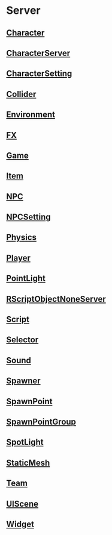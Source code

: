 # Server

## [**Character**](https://github.com/ditoland/dev/tree/67590cdbe379383a93a3b3533f1f3e1edf1d51e1/api-reference/server/Character.md)

## [**CharacterServer**](https://github.com/ditoland/dev/tree/67590cdbe379383a93a3b3533f1f3e1edf1d51e1/api-reference/server/CharacterServer.md)

## [**CharacterSetting**](https://github.com/ditoland/dev/tree/67590cdbe379383a93a3b3533f1f3e1edf1d51e1/api-reference/server/CharacterSetting.md)

## [**Collider**](https://github.com/ditoland/dev/tree/67590cdbe379383a93a3b3533f1f3e1edf1d51e1/api-reference/server/Collider.md)

## [**Environment**](https://github.com/ditoland/dev/tree/67590cdbe379383a93a3b3533f1f3e1edf1d51e1/api-reference/server/Environment.md)

## [**FX**](https://github.com/ditoland/dev/tree/67590cdbe379383a93a3b3533f1f3e1edf1d51e1/api-reference/server/FX.md)

## [**Game**](https://github.com/ditoland/dev/tree/67590cdbe379383a93a3b3533f1f3e1edf1d51e1/api-reference/server/Game.md)

## [**Item**](https://github.com/ditoland/dev/tree/67590cdbe379383a93a3b3533f1f3e1edf1d51e1/api-reference/server/Item.md)

## [**NPC**](https://github.com/ditoland/dev/tree/67590cdbe379383a93a3b3533f1f3e1edf1d51e1/api-reference/server/NPC.md)

## [**NPCSetting**](https://github.com/ditoland/dev/tree/67590cdbe379383a93a3b3533f1f3e1edf1d51e1/api-reference/server/NPCSetting.md)

## [**Physics**](https://github.com/ditoland/dev/tree/67590cdbe379383a93a3b3533f1f3e1edf1d51e1/api-reference/server/Physics.md)

## [**Player**](https://github.com/ditoland/dev/tree/67590cdbe379383a93a3b3533f1f3e1edf1d51e1/api-reference/server/Player.md)

## [**PointLight**](https://github.com/ditoland/dev/tree/67590cdbe379383a93a3b3533f1f3e1edf1d51e1/api-reference/server/PointLight.md)

## [**RScriptObjectNoneServer**](https://github.com/ditoland/dev/tree/67590cdbe379383a93a3b3533f1f3e1edf1d51e1/api-reference/server/RScriptObjectNoneServer.md)

## [**Script**](https://github.com/ditoland/dev/tree/67590cdbe379383a93a3b3533f1f3e1edf1d51e1/api-reference/server/Script.md)

## [**Selector**](https://github.com/ditoland/dev/tree/67590cdbe379383a93a3b3533f1f3e1edf1d51e1/api-reference/server/Selector.md)

## [**Sound**](https://github.com/ditoland/dev/tree/67590cdbe379383a93a3b3533f1f3e1edf1d51e1/api-reference/server/Sound.md)

## [**Spawner**](https://github.com/ditoland/dev/tree/67590cdbe379383a93a3b3533f1f3e1edf1d51e1/api-reference/server/Spawner.md)

## [**SpawnPoint**](https://github.com/ditoland/dev/tree/67590cdbe379383a93a3b3533f1f3e1edf1d51e1/api-reference/server/SpawnPoint.md)

## [**SpawnPointGroup**](https://github.com/ditoland/dev/tree/67590cdbe379383a93a3b3533f1f3e1edf1d51e1/api-reference/server/SpawnPointGroup.md)

## [**SpotLight**](https://github.com/ditoland/dev/tree/67590cdbe379383a93a3b3533f1f3e1edf1d51e1/api-reference/server/SpotLight.md)

## [**StaticMesh**](https://github.com/ditoland/dev/tree/67590cdbe379383a93a3b3533f1f3e1edf1d51e1/api-reference/server/StaticMesh.md)

## [**Team**](https://github.com/ditoland/dev/tree/67590cdbe379383a93a3b3533f1f3e1edf1d51e1/api-reference/server/Team.md)

## [**UIScene**](https://github.com/ditoland/dev/tree/67590cdbe379383a93a3b3533f1f3e1edf1d51e1/api-reference/server/UIScene.md)

## [**Widget**](https://github.com/ditoland/dev/tree/67590cdbe379383a93a3b3533f1f3e1edf1d51e1/api-reference/server/Widget.md)

